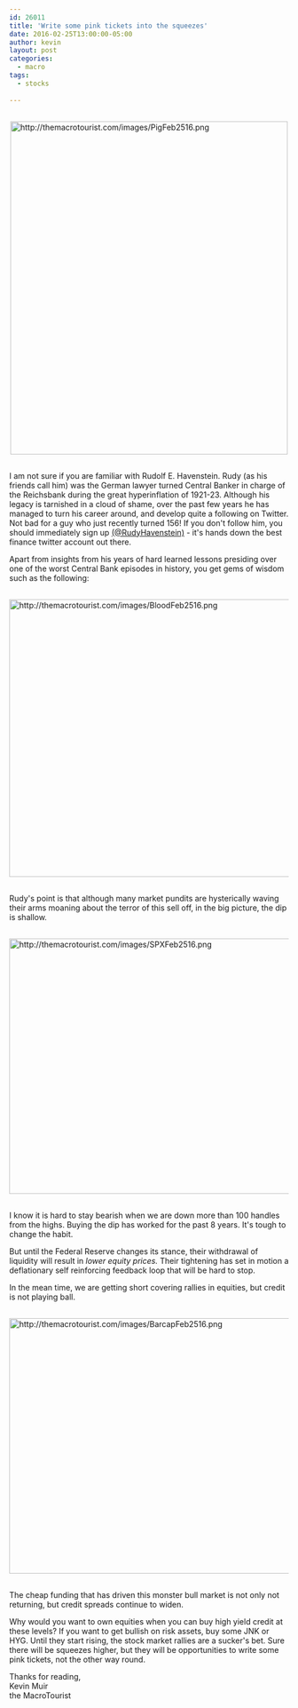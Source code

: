 ```yaml
---
id: 26011
title: 'Write some pink tickets into the squeezes'
date: 2016-02-25T13:00:00-05:00
author: kevin
layout: post
categories:
  - macro
tags:
  - stocks
   
---
```


<img src="http://themacrotourist.com/images/PigFeb2516.png" alt="http://themacrotourist.com/images/PigFeb2516.png" width="500" height="600" style="margin:30px auto;display:block;">


I am not sure if you are familiar with Rudolf E. Havenstein.  Rudy (as his friends call him) was the German lawyer turned Central Banker in charge of the Reichsbank during the great hyperinflation of 1921-23.  Although his legacy is tarnished in a cloud of shame, over the past few years he has managed to turn his career around, and develop quite a following on Twitter.  Not bad for a guy who just recently turned 156!  If you don't follow him, you should immediately sign up [(@RudyHavenstein)](<https://twitter.com/RudyHavenstein?ref_src=twsrc%5Egoogle%7Ctwcamp%5Eserp%7Ctwgr%5Eauthor>) - it's hands down the best finance twitter account out there.

Apart from insights from his years of hard learned lessons presiding over one of the worst Central Bank episodes in history, you get gems of wisdom such as the following:

<img src="http://themacrotourist.com/images/BloodFeb2516.png" alt="http://themacrotourist.com/images/BloodFeb2516.png" width="600" height="500" style="margin:30px auto;display:block;">

Rudy's point is that although many market pundits are hysterically waving their arms moaning about the terror of this sell off, in the big picture, the dip is shallow.

<img src="http://themacrotourist.com/images/SPXFeb2516.png" alt="http://themacrotourist.com/images/SPXFeb2516.png" width="750" height="460" style="margin:30px auto;display:block;">

I know it is hard to stay bearish when we are down more than 100 handles from the highs.  Buying the dip has worked for the past 8 years.  It's tough to change the habit.

But until the Federal Reserve changes its stance, their withdrawal of liquidity will result in *lower equity prices.*  Their tightening has set in motion a deflationary self reinforcing feedback loop that will be hard to stop.  

In the mean time, we are getting short covering rallies in equities, but credit is not playing ball.  

<img src="http://themacrotourist.com/images/BarcapFeb2516.png" alt="http://themacrotourist.com/images/BarcapFeb2516.png" width="750" height="460" style="margin:30px auto;display:block;">

The cheap funding that has driven this monster bull market is not only not returning, but credit spreads continue to widen.  

Why would you want to own equities when you can buy high yield credit at these levels?  If you want to get bullish on risk assets, buy some JNK or HYG.  Until they start rising, the stock market rallies are a sucker's bet.  Sure there will be squeezes higher, but they will be opportunities to write some pink tickets, not the other way round.

Thanks for reading,  
Kevin Muir  
the MacroTourist  













